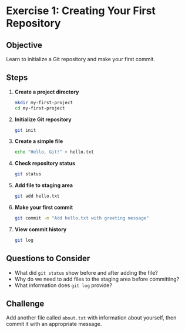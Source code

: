 # Exercise 1: Creating Your First Repository

## Objective
Learn to initialize a Git repository and make your first commit.

## Steps

1. **Create a project directory**
   ```bash
   mkdir my-first-project
   cd my-first-project
   ```

2. **Initialize Git repository**
   ```bash
   git init
   ```

3. **Create a simple file**
   ```bash
   echo "Hello, Git!" > hello.txt
   ```

4. **Check repository status**
   ```bash
   git status
   ```

5. **Add file to staging area**
   ```bash
   git add hello.txt
   ```

6. **Make your first commit**
   ```bash
   git commit -m "Add hello.txt with greeting message"
   ```

7. **View commit history**
   ```bash
   git log
   ```

## Questions to Consider
- What did `git status` show before and after adding the file?
- Why do we need to add files to the staging area before committing?
- What information does `git log` provide?

## Challenge
Add another file called `about.txt` with information about yourself, then commit it with an appropriate message.